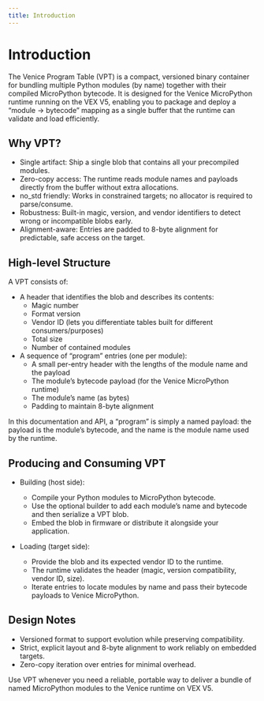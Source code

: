```yaml
---
title: Introduction
---
```

# Introduction

The Venice Program Table (VPT) is a compact, versioned binary container for bundling multiple Python modules (by name) together with their compiled MicroPython bytecode. It is designed for the Venice MicroPython runtime running on the VEX V5, enabling you to package and deploy a “module → bytecode” mapping as a single buffer that the runtime can validate and load efficiently.

## Why VPT?

- Single artifact: Ship a single blob that contains all your precompiled modules.
- Zero-copy access: The runtime reads module names and payloads directly from the buffer without extra allocations.
- no_std friendly: Works in constrained targets; no allocator is required to parse/consume.
- Robustness: Built-in magic, version, and vendor identifiers to detect wrong or incompatible blobs early.
- Alignment-aware: Entries are padded to 8-byte alignment for predictable, safe access on the target.

## High-level Structure

A VPT consists of:
- A header that identifies the blob and describes its contents:
  - Magic number
  - Format version
  - Vendor ID (lets you differentiate tables built for different consumers/purposes)
  - Total size
  - Number of contained modules
- A sequence of “program” entries (one per module):
  - A small per-entry header with the lengths of the module name and the payload
  - The module’s bytecode payload (for the Venice MicroPython runtime)
  - The module’s name (as bytes)
  - Padding to maintain 8-byte alignment

In this documentation and API, a “program” is simply a named payload: the payload is the module’s bytecode, and the name is the module name used by the runtime.

## Producing and Consuming VPT

- Building (host side):
  - Compile your Python modules to MicroPython bytecode.
  - Use the optional builder to add each module’s name and bytecode and then serialize a VPT blob.
  - Embed the blob in firmware or distribute it alongside your application.

- Loading (target side):
  - Provide the blob and its expected vendor ID to the runtime.
  - The runtime validates the header (magic, version compatibility, vendor ID, size).
  - Iterate entries to locate modules by name and pass their bytecode payloads to Venice MicroPython.

## Design Notes

- Versioned format to support evolution while preserving compatibility.
- Strict, explicit layout and 8-byte alignment to work reliably on embedded targets.
- Zero-copy iteration over entries for minimal overhead.

Use VPT whenever you need a reliable, portable way to deliver a bundle of named MicroPython modules to the Venice runtime on VEX V5.

